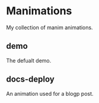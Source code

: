 # Manimations

My collection of manim animations.

## demo

The defualt demo.

## docs-deploy

An animation used for a blogp post.
